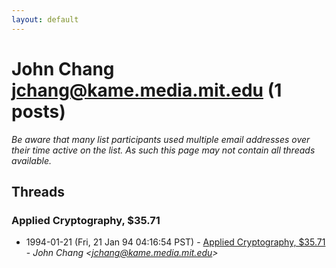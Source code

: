 ```yaml
---
layout: default
---
```


# John Chang <jchang@kame.media.mit.edu> (1 posts)

_Be aware that many list participants used multiple email addresses over their time active on the list. As such this page may not contain all threads available._

## Threads

### Applied Cryptography, $35.71
+ 1994-01-21 (Fri, 21 Jan 94 04:16:54 PST) - [Applied Cryptography, $35.71](/archive/1994/01/646f61407f1a4282788f7d5b6a39c1769b8a11f4733a592e846147526078011a) - _John Chang \<jchang@kame.media.mit.edu\>_

